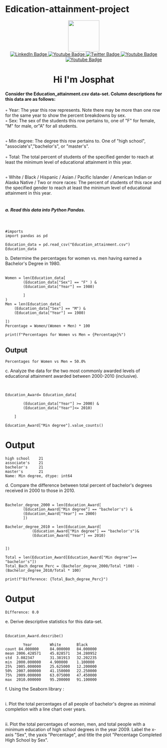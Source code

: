 # Edication-attainment-project

<div id="header" align="center">
  <img src="https://media.giphy.com/media/M9gbBd9nbDrOTu1Mqx/giphy.gif" width="100"/>
  <div id="badges">
  <a href="https://www.linkedin.com/in/josphat-rono-61a075232/">
    <img src="https://img.shields.io/badge/-Jaycee-0e76a8?style=flat&labelColor=0e76a8&logo=linkedin&logoColor=white" alt="LinkedIn Badge"/>
  </a>
  <a href="mailto:jayceecoder@gmail.com">
    <img src="https://img.shields.io/badge/-jayceecoder-c0392b?style=flat&labelColor=c0392b&logo=gmail&logoColor=white)]" alt="Youtube Badge"/>
  </a>
  <a href="https://twitter.com/CodeJaycee">
    <img src="https://img.shields.io/badge/-@CodeJaycee-1ca0f1?style=flat&labelColor=1ca0f1&logo=twitter&logoColor=white&link=https://twitter.com/CodeJaycee" alt="Twitter Badge"/>
  </a>
  <a href="https://www.youtube.com/channel/UCyH8q1BeRAPtaVm_iwsiHpw">
    <img src="https://img.shields.io/badge/-Code_with_Jaycee-e74c3c?style=flat&labelColor=e74c3c&logo=youtube&logoColor=white" alt="Youtube Badge"/>
  </a>
  <a href="https://www.instagram.com/programmer_jaycee/">
    <img src="https://img.shields.io/badge/-@programmer_jaycee-e84393?style=flat&labelColor=e84393&logo=instagram&logoColor=white" alt="Youtube Badge"/>
  </a>
  
  
</div>
<img src="https://komarev.com/ghpvc/?username=Code-with-jaycee&style=flat-square&color=blue" alt=""/>

<h1>
Hi I'm Josphat 
</div>

<h4>Consider the Education_attainment.csv data-set. Column descriptions for this data are as follows:</h4>

◦ Year: The year this row represents. Note there may be more than one row for the same year to show the percent breakdowns by sex.<br>
◦ Sex: The sex of the students this row pertains to, one of "F" for female, "M" for male, or"A" for all students.<br><br>

◦ Min degree: The degree this row pertains to. One of "high school", "associate's","bachelor's", or "master's".<br><br>
◦ Total: The total percent of students of the specified gender to reach at least the minimum level of educational attainment in this year.<br><br>


◦ White / Black / Hispanic / Asian / Pacific Islander / American Indian or Alaska Native / Two or more races: The percent of students of this race and the specified gender to reach at least the minimum level of educational attainment in this year.<br><br>



<h5><b>a. Read this data into Python Pandas.</b></h5>
<br>

```
#imports
import pandas as pd
```
```
Education_data = pd.read_csv("Education_attainment.csv")
Education_data
```

b. Determine the percentages for women vs. men having earned a Bachelor's Degree in 1980.
<br><br>

```
Women = len(Education_data[
        (Education_data["Sex"] == "F" ) &
        (Education_data["Year"] == 1980) 
       
        ]
)
Men = len(Education_data[
    (Education_data["Sex"] == "M") &
    (Education_data["Year"] == 1980) 
    
])
Percentage = Women/(Women + Men) * 100

print(f"Percentages for Women vs Men = {Percentage}%")
```
<h2>Output</h2>

```
Percentages for Women vs Men = 50.0%
```
c. Analyze the data for the two most commonly awarded levels of educational attainment awarded between 2000-2010 (inclusive).<br><br>

```

Education_Award= Education_data[
      
        (Education_data["Year"] >= 2000) &
        (Education_data["Year"]<= 2010)
        
    ]

Education_Award["Min degree"].value_counts()
```

<h1>Output</h1>

```
high school    21
associate's    21
bachelor's     21
master's       21
Name: Min degree, dtype: int64
```
d. Compare the difference between total percent of bachelor's degrees received in 2000 to those in 2010.<br><br>

```
Bachelor_degree_2000 = len(Education_Award[
        (Education_Award["Min degree"] == "bachelor's") &
        (Education_Award["Year"] == 2000)
        ])

Bachelor_degree_2010 = len(Education_Award[
            (Education_Award["Min degree"] == "bachelor's")&
            (Education_Award["Year"] == 2010)


])

Total = len(Education_Award[Education_Award["Min degree"]== "bachelor's"])
Total_Bach_degree_Perc = (Bachelor_degree_2000/Total *100) - (Bachelor_degree_2010/Total * 100)

print(f"Difference: {Total_Bach_degree_Perc}")

```

<h1>Output</h1>

```
Difference: 0.0
```
e. Derive descriptive statistics for this data-set.<br><br>

```
Education_Award.describe()
```

```
        Year	    White	    Black
count 84.000000	    84.000000	84.000000
mean 2006.428571	45.828571	34.280952
std	 3.082347	    31.381913	32.202235
min  2000.000000	4.900000	1.100000
25%	 2005.000000	25.625000	12.200000
50%	 2007.000000	41.150000	22.250000
75%	 2009.000000	63.075000	47.450000
max	 2010.000000	95.200000	91.100000
```
f. Using the Seaborn library :<br><br>



i. Plot the total percentages of all people of bachelor's degree as minimal completion with a line chart over years.<br><br>

ii. Plot the total percentages of women, men, and total people with a minimum education of high school degrees in the year 2009. Label the x-axis "Sex", the yaxis "Percentage", and title the plot "Percentage Completed High School by Sex".<br><br>